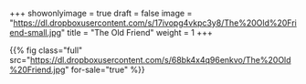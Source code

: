 +++
showonlyimage = true
draft = false
image = "https://dl.dropboxusercontent.com/s/17ivopg4vkpc3y8/The%20Old%20Friend-small.jpg"
title = "The Old Friend"
weight = 1
+++

{{% fig class="full" src="https://dl.dropboxusercontent.com/s/68bk4x4q96enkvo/The%20Old%20Friend.jpg" for-sale="true" %}}
